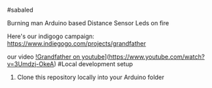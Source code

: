 #sabaled

Burning man Arduino based Distance Sensor Leds on fire

Here's our indigogo campaign:
https://www.indiegogo.com/projects/grandfather

our video
[!Grandfather on youtube](http://img.youtube.com/vi/3Umdzj-OkeA/0.jpg)](https://www.youtube.com/watch?v=3Umdzj-OkeA)
#Local development setup

1. Clone this repository locally into your Arduino folder

